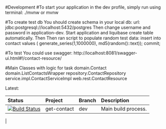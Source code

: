 #Development 
#To start 
 your application in the dev profile, simply run using terminal: 
 ./mvnw or mvnw
 
 #To create test db
 You should create schema in your local db:
 url: jdbc:postgresql://localhost:5432/postgres
 Then change username and password in application-dev.
 Start application and liquibase create table automatically. Then 
 Then ran script to populate random test data:
 insert into contact values ( generate_series(1,1000000), md5(random()::text));
 commit;
 
#To test
 You could use swagger:
 http://localhost:8081/swagger-ui.html#!/contact-resource/
 
 #Main Classes with logic for task 
 domain.Contact
 domain.ListContactsWrapper
 repository.ContactRepository
 service.impl.ContactServiceImpl
 web.rest.ContactResource
 
 
Latest:

| Status | Project | Branch | Description
| :----- | :------ | :--- | :---
| [![Build Status](https://api.travis-ci.com/ViktorSokil/get-contacts.svg?branch=master)](https://travis-ci.com/ViktorSokil/get-contacts#) | get-contact | dev | Main build process.

| 


